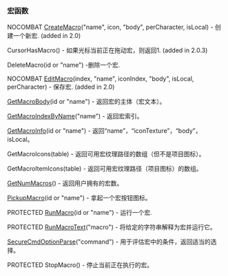 ### 宏函数

NOCOMBAT [CreateMacro](https://wow.gamepedia.com/API_CreateMacro)\("name", icon, "body", perCharacter, isLocal\) - 创建一个新宏. \(added in 2.0\)

CursorHasMacro\(\) - 如果光标当前正在拖动宏，则返回1. \(added in 2.0.3\)

DeleteMacro\(id or "name"\) -删除一个宏.

NOCOMBAT [EditMacro](https://wow.gamepedia.com/API_EditMacro)\(index, "name", iconIndex, "body", isLocal, perCharacter\) - 保存宏. \(added in 2.0\)

[GetMacroBody](https://wow.gamepedia.com/API_GetMacroBody)\(id or "name"\) - 返回宏的主体（宏文本）。

[GetMacroIndexByName](https://wow.gamepedia.com/API_GetMacroIndexByName)\("name"\) - 返回宏索引。

[GetMacroInfo](https://wow.gamepedia.com/API_GetMacroInfo)\(id or "name"\) - 返回“name”，“iconTexture”，“body”，isLocal。

GetMacroIcons\(table\) - 返回可用宏纹理路径的数组（但不是项目图标）。

GetMacroItemIcons\(table\) - 返回可用宏纹理路径（项目图标）的数组。

[GetNumMacros](https://wow.gamepedia.com/API_GetNumMacros)\(\) - 返回用户拥有的宏数。

[PickupMacro](https://wow.gamepedia.com/API_PickupMacro)\(id or "name"\) - 拿起一个宏按钮图标。

PROTECTED [RunMacro](https://wow.gamepedia.com/API_RunMacro)\(id or "name"\) - 运行一个宏.

PROTECTED [RunMacroText](https://wow.gamepedia.com/API_RunMacroText)\("macro"\) - 将给定的字符串解释为宏并运行它。

[SecureCmdOptionParse](https://wow.gamepedia.com/API_SecureCmdOptionParse)\("command"\) - 用于评估宏中的条件，返回适当的选择。

PROTECTED StopMacro\(\) - 停止当前正在执行的宏。





